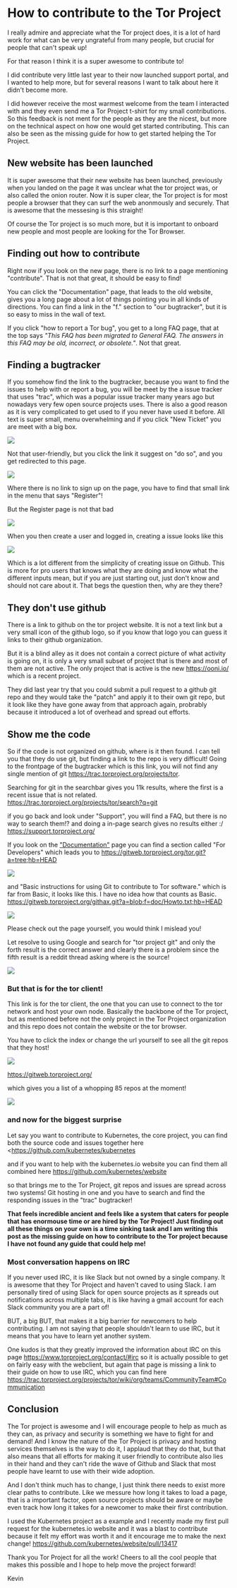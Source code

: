 # How to contribute to the Tor Project

I really admire and appreciate what the Tor project does, it is a lot of hard work for what can be very ungrateful from many people, but crucial for people that can't speak up!

For that reason I think it is a super awesome to contribute to!

I did contribute very little last year to their now launched support portal, and I wanted to help more, but for several reasons I want to talk about here it didn't become more.

I did however receive the most warmest welcome from the team I interacted with and they even send me a Tor Project t-shirt for my small contributions. So this feedback is not ment for the people as they are the nicest, but more on the technical aspect on how one would get started contributing. This can also be seen as the missing guide for how to get started helping the Tor Project.

## New website has been launched

It is super awesome that their new website has been launched, previously when you landed on the page it was unclear what the tor project was, or also called the onion router. Now it is super clear, the Tor project is for most people a browser that they can surf the web anonmously and securely. That is awesome that the messesing is this straight!

Of course the Tor project is so much more, but it is important to onboard new people and most people are looking for the Tor Browser.

## Finding out how to contribute

Right now if you look on the new page, there is no link to a page mentioning "contribute". That is not that great, it should be easy to find! 

You can click the "Documentation" page, that leads to the old website, gives you a long page about a lot of things pointing you in all kinds of directions. You can find a link in the "f." section to "our bugtracker", but it is so easy to miss in the wall of text.

If you click "how to report a Tor bug", you get to a long FAQ page, that at the top says _"This FAQ has been migrated to General FAQ. The answers in this FAQ may be old, incorrect, or obsolete."_. Not that great.

## Finding a bugtracker

If you somehow find the link to the bugtracker, because you want to find the issues to help with or report a bug, you will be meet by the a issue tracker that uses "trac", which was a popular issue tracker many years ago but nowadays very few open source projects uses. There is also a good reason as it is very complicated to get used to if you never have used it before. All text is super small, menu overwhelming and if you click "New Ticket" you are meet with a big box.

![](https://i.imgur.com/4oLFCa4.png)

Not that user-friendly, but you click the link it suggest on "do so", and you get redirected to this page. 

![](https://i.imgur.com/RxxMeTL.png)

Where there is no link to sign up on the page, you have to find that small link in the menu that says "Register"!

But the Register page is not that bad

![](https://i.imgur.com/drzeu7v.png)

When you then create a user and logged in, creating a issue looks like this

![](https://i.imgur.com/Y6iEIOU.png)

Which is a lot different from the simplicity of creating issue on Github. This is more for pro users that knows what they are doing and know what the different inputs mean, but if you are just starting out, just don't know and should not care about it. That begs the question then, why are they there?

## They don't use github

There is a link to github on the tor project website. It is not a text link but a very small icon of the github logo, so if you know that logo you can guess it links to their github organization.

But it is a blind alley as it does not contain a correct picture of what activity is going on, it is only a very small subset of project that is there and most of them are not active. The only project that is active is the new <https://ooni.io/> which is a recent project. 

They did last year try that you could submit a pull request to a github git repo and they would take the "patch" and apply it to their own git repo, but it look like they have gone away from that approach again, probrably because it introduced a lot of overhead and spread out efforts.

## Show me the code

So if the code is not organized on github, where is it then found. I can tell you that they do use git, but finding a link to the repo is very difficult! Going to the frontpage of the bugtracker which is this link, you will not find any single mention of git <https://trac.torproject.org/projects/tor>.

Searching for git in the searchbar gives you 11k results, where the first is a recent issue that is not related. <https://trac.torproject.org/projects/tor/search?q=git>

if you go back and look under "Support", you will find a FAQ, but there is no way to search them!? and doing a in-page search gives no results either :/ <https://support.torproject.org/>

If you look on the ["Documentation"](<https://2019.www.torproject.org/docs/documentation>) page you can find a section called "For Developers" which leads you to <https://gitweb.torproject.org/tor.git?a=tree;hb=HEAD> 

![](https://i.imgur.com/UZhlCD8.png)

and "Basic instructions for using Git to contribute to Tor software." which is far from Basic, it looks like this. I have no idea how that counts as Basic. <https://gitweb.torproject.org/githax.git?a=blob;f=doc/Howto.txt;hb=HEAD> 

![](https://i.imgur.com/AH2ndPd.png)

Please check out the page yourself, you would think I mislead you!

Let resolve to using Google and search for "tor project git" and only the forth result is the correct answer and clearly there is a problem since the fifth result is a reddit thread asking where is the source!

![](https://i.imgur.com/KgSiIoa.png)



### But that is for the tor client! 

This link is for the tor client, the one that you can use to connect to the tor network and host your own node. Basically the backbone of the Tor project, but as mentioned before not the only project in the Tor Project organization and this repo does not contain the website or the tor browser.

You have to click the index or change the url yourself to see all the git repos that they host!

![](https://i.imgur.com/FvI1fHN.png)



<https://gitweb.torproject.org/>

which gives you a list of a whopping 85 repos at the moment!

![](https://i.imgur.com/a1iChWE.png)

### and now for the biggest surprise

Let say you want to contribute to Kubernetes, the core project, you can find both the source code and issues together here <https://github.com/kubernetes/kubernetes

and if you want to help with the kubernetes.io website you can find them all combined here <https://github.com/kubernetes/website>

so that brings me to the Tor Project, git repos and issues are spread across two systems! Git hosting in one and you have to search and find the responding issues in the "trac" bugtracker!

**That feels incredible ancient and feels like a system that caters for people that has enormouse time or are hired by the Tor Project! Just finding out all these things on your own is a time sinking task and I am writing this post as the missing guide on how to contribute to the Tor project because I have not found any guide that could help me!**

### Most conversation happens on IRC

If you never used IRC, it is like Slack but not owned by a single company. It is awesome that they Tor Project and haven't caved to using Slack. I am personally tired of using Slack for open source projects as it spreads out notifications across multiple tabs, it is like having a gmail account for each Slack community you are a part of!

BUT, a big BUT, that makes it a big barrier for newcomers to help contributing. I am not saying that people shouldn't learn to use IRC, but it means that you have to learn yet another system.

One kudos is that they greatly improved the information about IRC on this page <https://www.torproject.org/contact/#irc> so it is actually possible to get on fairly easy with the webclient, but again that page is missing a link to their guide on how to use IRC, which you can find here <https://trac.torproject.org/projects/tor/wiki/org/teams/CommunityTeam#Communication>

## Conclusion

The Tor project is awesome and I will encourage people to help as much as they can, as privacy and security is something we have to fight for and demand! And I know the nature of the Tor Project is privacy and hosting services themselves is the way to do it, I applaud that they do that, but that also means that all efforts for making it user friendly to contribute also lies in their hand and they can't ride the wave of Github and Slack that most people have learnt to use with their wide adoption.

And I don't think much has to change, I just think there needs to exist more clear paths to contribute. Like we messure how long it takes to load a page, that is a important factor, open source projects should be aware or maybe even track how long it takes for a newcomer to make their first contribution.

I used the Kubernetes project as a example and I recently made my first pull request for the kubernetes.io website and it was a blast to contribute because it felt my effort was worth it and it encourage me to make the next change! <https://github.com/kubernetes/website/pull/13417> 

Thank you Tor Project for all the work! Cheers to all the cool people that makes this possible and I hope to help move the project forward!

Kevin
